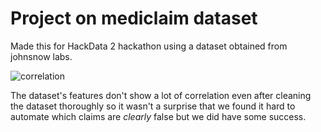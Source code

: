 # Project on mediclaim dataset 

Made this for HackData 2 hackathon using a dataset obtained from johnsnow labs.

![correlation](https://user-images.githubusercontent.com/22034866/36349638-f09e7934-14b0-11e8-9e0d-4551d1f9d623.png)

The dataset's features don't show a lot of correlation even after cleaning the dataset thoroughly so it wasn't a surprise that we found it hard to automate which claims are *clearly* false but we did have some success.
